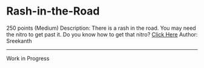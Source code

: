 # Rash-in-the-Road

250 points (Medium)
Description: There is a rash in the road. You may need the nitro to get past it. Do you know how to get that nitro?
[Click Here](https://mega.nz/folder/IuhgWZTI#MhIEA3_DE4WgR1Vd1ptUqw)
Author: Sreekanth

---

Work in Progress
